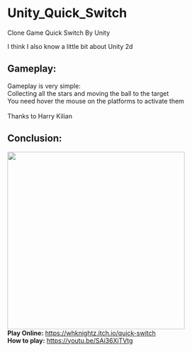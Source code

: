 # Unity_Quick_Switch

Clone Game Quick Switch By Unity <br />

I think I also know a little bit about Unity 2d <br />

## Gameplay:

Gameplay is very simple: <br />
Collecting all the stars and moving the ball to the target <br />
You need hover the mouse on the platforms to activate them <br />
<br />
Thanks to Harry Kilian <br />

## Conclusion:

<img src="https://i.imgur.com/3kmB4dB.png" width="400"/> <br />
<b>Play Online:</b> https://whknightz.itch.io/quick-switch <br />
<b>How to play:</b> https://youtu.be/SAi36XjTVtg <br />
